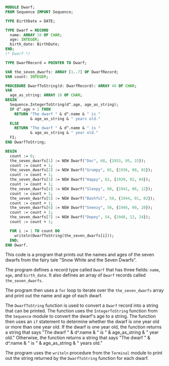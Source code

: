 ```modula-2
MODULE Dwarf;
FROM Sequence IMPORT Sequence;

TYPE BirthDate = DATE;

TYPE Dwarf = RECORD
  name: ARRAY 10 OF CHAR;
  age: INTEGER;
  birth_date: BirthDate;
END;
(* Dwarf *)

TYPE DwarfRecord = POINTER TO Dwarf;

VAR the_seven_dwarfs: ARRAY [1..7] OF DwarfRecord;
VAR count: INTEGER;

PROCEDURE DwarfToString(d: DwarfRecord): ARRAY 40 OF CHAR;
VAR
  age_as_string: ARRAY 10 OF CHAR;
BEGIN
  Sequence.IntegerToString(d^.age, age_as_string);
  IF d^.age > 1 THEN
    RETURN "The dwarf " & d^.name & " is "
           & age_as_string & " years old."
  ELSE
    RETURN "The dwarf " & d^.name & " is "
           & age_as_string & " year old."
  FI;
END DwarfToString;

BEGIN
  count := 0;
  the_seven_dwarfs[1] := NEW Dwarf("Doc", 68, {1933, 05, 15});
  count := count + 1;
  the_seven_dwarfs[2] := NEW Dwarf("Grumpy", 65, {1936, 08, 01});
  count := count + 1;
  the_seven_dwarfs[3] := NEW Dwarf("Happy", 62, {1939, 02, 04});
  count := count + 1;
  the_seven_dwarfs[4] := NEW Dwarf("Sleepy", 60, {1941, 06, 12});
  count := count + 1;
  the_seven_dwarfs[5] := NEW Dwarf("Bashful", 58, {1944, 01, 02});
  count := count + 1;
  the_seven_dwarfs[6] := NEW Dwarf("Sneezy", 56, {1946, 09, 28});
  count := count + 1;
  the_seven_dwarfs[7] := NEW Dwarf("Dopey", 54, {1948, 12, 24});
  count := count + 1;

  FOR i := 1 TO count DO
    writeln(DwarfToString(the_seven_dwarfs[i]));
  END;
END Dwarf.
```

This code is a program that prints out the names and ages of the seven dwarfs from the fairy tale "Snow White and the Seven Dwarfs".

The program defines a record type called `Dwarf` that has three fields: `name`, `age`, and `birth_date`. It also defines an array of `Dwarf` records called `the_seven_dwarfs`.

The program then uses a `for` loop to iterate over the `the_seven_dwarfs` array and print out the name and age of each dwarf.

The `DwarfToString` function is used to convert a `Dwarf` record into a string that can be printed. The function uses the `IntegerToString` function from the `Sequence` module to convert the dwarf's age to a string. The function then uses an `if` statement to determine whether the dwarf is one year old or more than one year old. If the dwarf is one year old, the function returns a string that says "The dwarf " & d^.name & " is " & age_as_string & " year old." Otherwise, the function returns a string that says "The dwarf " & d^.name & " is " & age_as_string & " years old."

The program uses the `writeln` procedure from the `Terminal` module to print out the string returned by the `DwarfToString` function for each dwarf.